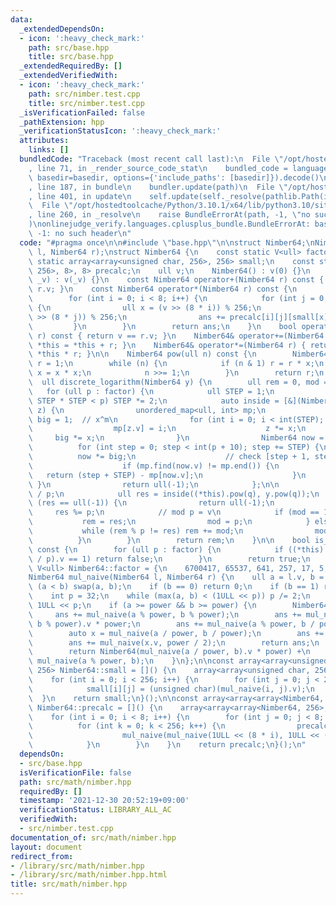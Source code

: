 ```yaml
---
data:
  _extendedDependsOn:
  - icon: ':heavy_check_mark:'
    path: src/base.hpp
    title: src/base.hpp
  _extendedRequiredBy: []
  _extendedVerifiedWith:
  - icon: ':heavy_check_mark:'
    path: src/nimber.test.cpp
    title: src/nimber.test.cpp
  _isVerificationFailed: false
  _pathExtension: hpp
  _verificationStatusIcon: ':heavy_check_mark:'
  attributes:
    links: []
  bundledCode: "Traceback (most recent call last):\n  File \"/opt/hostedtoolcache/Python/3.10.1/x64/lib/python3.10/site-packages/onlinejudge_verify/documentation/build.py\"\
    , line 71, in _render_source_code_stat\n    bundled_code = language.bundle(stat.path,\
    \ basedir=basedir, options={'include_paths': [basedir]}).decode()\n  File \"/opt/hostedtoolcache/Python/3.10.1/x64/lib/python3.10/site-packages/onlinejudge_verify/languages/cplusplus.py\"\
    , line 187, in bundle\n    bundler.update(path)\n  File \"/opt/hostedtoolcache/Python/3.10.1/x64/lib/python3.10/site-packages/onlinejudge_verify/languages/cplusplus_bundle.py\"\
    , line 401, in update\n    self.update(self._resolve(pathlib.Path(included), included_from=path))\n\
    \  File \"/opt/hostedtoolcache/Python/3.10.1/x64/lib/python3.10/site-packages/onlinejudge_verify/languages/cplusplus_bundle.py\"\
    , line 260, in _resolve\n    raise BundleErrorAt(path, -1, \"no such header\"\
    )\nonlinejudge_verify.languages.cplusplus_bundle.BundleErrorAt: base.hpp: line\
    \ -1: no such header\n"
  code: "#pragma once\n\n#include \"base.hpp\"\n\nstruct Nimber64;\nNimber64 mul_naive(Nimber64\
    \ l, Nimber64 r);\nstruct Nimber64 {\n    const static V<ull> factor;\n    const\
    \ static array<array<unsigned char, 256>, 256> small;\n    const static array<array<array<Nimber64,\
    \ 256>, 8>, 8> precalc;\n    ull v;\n    Nimber64() : v(0) {}\n    Nimber64(ull\
    \ _v) : v(_v) {}\n    const Nimber64 operator+(Nimber64 r) const { return v ^\
    \ r.v; }\n    const Nimber64 operator*(Nimber64 r) const {\n        Nimber64 ans;\n\
    \        for (int i = 0; i < 8; i++) {\n            for (int j = 0; j < 8; j++)\
    \ {\n                ull x = (v >> (8 * i)) % 256;\n                ull y = (r.v\
    \ >> (8 * j)) % 256;\n                ans += precalc[i][j][small[x][y]];\n   \
    \         }\n        }\n        return ans;\n    }\n    bool operator==(Nimber64\
    \ r) const { return v == r.v; }\n    Nimber64& operator+=(Nimber64 r) { return\
    \ *this = *this + r; }\n    Nimber64& operator*=(Nimber64 r) { return *this =\
    \ *this * r; }\n\n    Nimber64 pow(ull n) const {\n        Nimber64 x = *this,\
    \ r = 1;\n        while (n) {\n            if (n & 1) r = r * x;\n           \
    \ x = x * x;\n            n >>= 1;\n        }\n        return r;\n    }\n\n  \
    \  ull discrete_logarithm(Nimber64 y) {\n        ull rem = 0, mod = 1;\n     \
    \   for (ull p : factor) {\n            ull STEP = 1;\n            while (4 *\
    \ STEP * STEP < p) STEP *= 2;\n            auto inside = [&](Nimber64 x, Nimber64\
    \ z) {\n                unordered_map<ull, int> mp;\n                Nimber64\
    \ big = 1;  // x^m\n                for (int i = 0; i < int(STEP); i++) {\n  \
    \                  mp[z.v] = i;\n                    z *= x;\n               \
    \     big *= x;\n                }\n                Nimber64 now = 1;\n      \
    \          for (int step = 0; step < int(p + 10); step += STEP) {\n          \
    \          now *= big;\n                    // check [step + 1, step + STEP]\n\
    \                    if (mp.find(now.v) != mp.end()) {\n                     \
    \   return (step + STEP) - mp[now.v];\n                    }\n               \
    \ }\n                return ull(-1);\n            };\n\n            ull q = ull(-1)\
    \ / p;\n            ull res = inside((*this).pow(q), y.pow(q));\n            if\
    \ (res == ull(-1)) {\n                return ull(-1);\n            }\n       \
    \     res %= p;\n            // mod p = v\n            if (mod == 1) {\n     \
    \           rem = res;\n                mod = p;\n            } else {\n     \
    \           while (rem % p != res) rem += mod;\n                mod *= p;\n  \
    \          }\n        }\n        return rem;\n    }\n\n    bool is_primitive_root()\
    \ const {\n        for (ull p : factor) {\n            if ((*this).pow(ull(-1)\
    \ / p).v == 1) return false;\n        }\n        return true;\n    }\n};\nconst\
    \ V<ull> Nimber64::factor = {\n    6700417, 65537, 641, 257, 17, 5, 3,\n};\n\n\
    Nimber64 mul_naive(Nimber64 l, Nimber64 r) {\n    ull a = l.v, b = r.v;\n    if\
    \ (a < b) swap(a, b);\n    if (b == 0) return 0;\n    if (b == 1) return a;\n\
    \    int p = 32;\n    while (max(a, b) < (1ULL << p)) p /= 2;\n    ull power =\
    \ 1ULL << p;\n    if (a >= power && b >= power) {\n        Nimber64 ans;\n   \
    \     ans += mul_naive(a % power, b % power);\n        ans += mul_naive(a / power,\
    \ b % power).v * power;\n        ans += mul_naive(a % power, b / power).v * power;\n\
    \        auto x = mul_naive(a / power, b / power);\n        ans += x.v * power;\n\
    \        ans += mul_naive(x.v, power / 2);\n        return ans;\n    } else {\n\
    \        return Nimber64(mul_naive(a / power, b).v * power) +\n              \
    \ mul_naive(a % power, b);\n    }\n};\n\nconst array<array<unsigned char, 256>,\
    \ 256> Nimber64::small = []() {\n    array<array<unsigned char, 256>, 256> small;\n\
    \    for (int i = 0; i < 256; i++) {\n        for (int j = 0; j < 256; j++) {\n\
    \            small[i][j] = (unsigned char)(mul_naive(i, j).v);\n        }\n  \
    \  }\n    return small;\n}();\n\nconst array<array<array<Nimber64, 256>, 8>, 8>\
    \ Nimber64::precalc = []() {\n    array<array<array<Nimber64, 256>, 8>, 8> precalc;\n\
    \    for (int i = 0; i < 8; i++) {\n        for (int j = 0; j < 8; j++) {\n  \
    \          for (int k = 0; k < 256; k++) {\n                precalc[i][j][k] =\n\
    \                    mul_naive(mul_naive(1ULL << (8 * i), 1ULL << (8 * j)), k);\n\
    \            }\n        }\n    }\n    return precalc;\n}();\n"
  dependsOn:
  - src/base.hpp
  isVerificationFile: false
  path: src/math/nimber.hpp
  requiredBy: []
  timestamp: '2021-12-30 20:52:19+09:00'
  verificationStatus: LIBRARY_ALL_AC
  verifiedWith:
  - src/nimber.test.cpp
documentation_of: src/math/nimber.hpp
layout: document
redirect_from:
- /library/src/math/nimber.hpp
- /library/src/math/nimber.hpp.html
title: src/math/nimber.hpp
---
```

